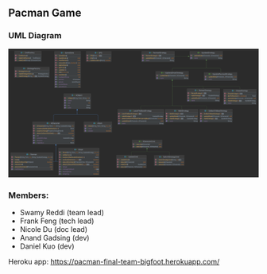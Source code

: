 ## Pacman Game

### UML Diagram
![](src/UML.png?raw=true "UML")
### Members:
* Swamy Reddi (team lead)
* Frank Feng (tech lead)
* Nicole Du (doc lead)
* Anand Gadsing (dev)
* Daniel Kuo (dev)

Heroku app:  https://pacman-final-team-bigfoot.herokuapp.com/
